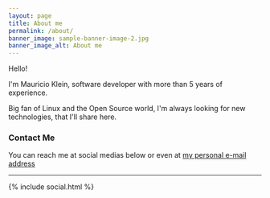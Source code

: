 ```yaml
---
layout: page
title: About me
permalink: /about/
banner_image: sample-banner-image-2.jpg
banner_image_alt: About me
---
```


Hello!

I'm Mauricio Klein, software developer with more than 5 years of experience.

Big fan of Linux and the Open Source world, I'm always looking for new technologies, that I'll share here.

### Contact Me

You can reach me at social medias below or even at [my personal e-mail address]({{site.email}})

---

{% include social.html %}
